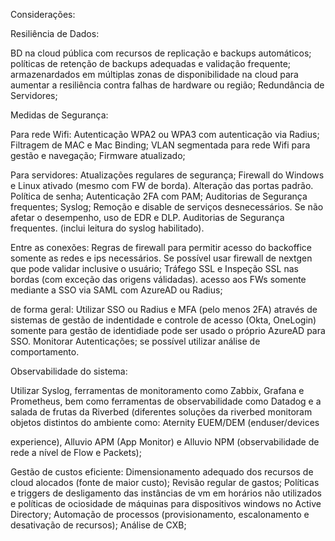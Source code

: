 Considerações:

Resiliência de Dados:

BD na cloud pública com recursos de replicação e backups automáticos;
políticas de retenção de backups adequadas e validação frequente;
armazenardados em múltiplas zonas de disponibilidade na cloud para aumentar a resiliência contra falhas de hardware ou região;
Redundância de Servidores;

Medidas de Segurança:

Para rede Wifi:
Autenticação WPA2 ou WPA3 com autenticação via Radius;
Filtragem de MAC e Mac Binding;
VLAN segmentada para rede Wifi para gestão e navegação;
Firmware atualizado;

Para servidores:
Atualizações regulares de segurança;
Firewall do Windows e Linux ativado (mesmo com FW de borda).
Alteração das portas padrão.
Política de senha;
Autenticação 2FA com PAM;
Auditorias de Segurança frequentes;
Syslog;
Remoção e disable de serviços desnecessários.
Se não afetar o desempenho, uso de EDR e DLP.
Auditorias de Segurança frequentes. (inclui leitura do syslog habilitado).

Entre as conexões:
Regras de firewall para permitir acesso do backoffice somente as redes e ips necessários. Se possível usar firewall de nextgen que pode validar inclusive o usuário;
Tráfego SSL e Inspeção SSL nas bordas (com exceção das origens válidadas).
acesso aos FWs somente mediante a SSO via SAML com AzureAD ou Radius;

de forma geral:
Utilizar SSO ou Radius e MFA (pelo menos 2FA) através de sistemas de gestão de indentidade e controle de acesso (Okta, OneLogin) somente para gestão de identidiade pode ser usado o próprio AzureAD para SSO.
Monitorar Autenticações; se possível utilizar análise de comportamento.

Observabilidade do sistema:

Utilizar Syslog, ferramentas de monitoramento como Zabbix, Grafana e Prometheus, bem como ferramentas de observabilidade como Datadog e a salada de frutas da Riverbed (diferentes soluções da riverbed monitoram objetos distintos do ambiente como: Aternity EUEM/DEM (enduser/devices
 
experience), Alluvio APM (App Monitor) e Alluvio NPM (observabilidade de rede a nível de Flow e Packets);

Gestão de custos eficiente:
Dimensionamento adequado dos recursos de cloud alocados (fonte de maior custo);
Revisão regular de gastos;
Políticas e triggers de desligamento das instâncias de vm em horários não utilizados e políticas de ociosidade de máquinas para dispositivos windows no Active Directory;
Automação de processos (provisionamento, escalonamento e desativação de recursos);
Análise de CXB;
